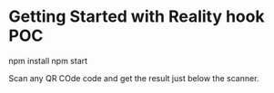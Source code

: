 # Getting Started with Reality hook POC

npm install
npm start

Scan any QR COde code and get the result just below the scanner.
